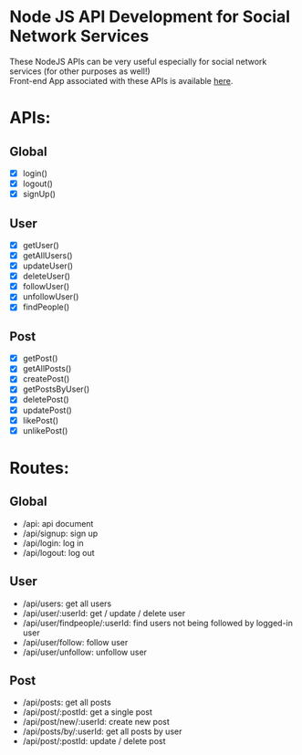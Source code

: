 # Node JS API Development for Social Network Services 

These NodeJS APIs can be very useful especially for social network services (for other purposes as well!)
<br/>
Front-end App associated with these APIs is available [here](https://github.com/hbjORbj/sns-frontend).

# APIs:

## Global
- [x] login()
- [x] logout()
- [x] signUp()
  
## User
- [x] getUser()
- [x] getAllUsers()
- [x] updateUser()
- [x] deleteUser()
- [x] followUser()
- [x] unfollowUser()
- [x] findPeople() 
  
## Post
- [x] getPost()
- [x] getAllPosts()
- [x] createPost()
- [x] getPostsByUser()
- [x] deletePost()
- [x] updatePost()
- [x] likePost()
- [x] unlikePost()

# Routes:

## Global
- /api: api document
- /api/signup: sign up
- /api/login: log in
- /api/logout: log out

## User
- /api/users: get all users
- /api/user/:userId: get / update / delete user
- /api/user/findpeople/:userId: find users not being followed by logged-in user
- /api/user/follow: follow user
- /api/user/unfollow: unfollow user

## Post  
- /api/posts: get all posts
- /api/post/:postId: get a single post
- /api/post/new/:userId: create new post
- /api/posts/by/:userId: get all posts by user
- /api/post/:postId: update / delete post
